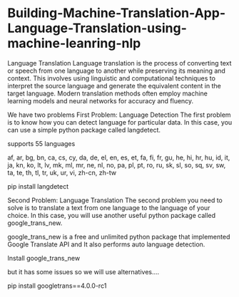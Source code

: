 # Building-Machine-Translation-App-Language-Translation-using-machine-leanring-nlp


Language Translation
Language translation is the process of converting text or speech from one language to another while preserving its meaning and context. This involves using linguistic and computational techniques to interpret the source language and generate the equivalent content in the target language. Modern translation methods often employ machine learning models and neural networks for accuracy and fluency.

We have two problems
First Problem: Language Detection
The first problem is to know how you can detect language for particular data. In this case, you can use a simple python package called langdetect.

supports 55 languages

af, ar, bg, bn, ca, cs, cy, da, de, el, en, es, et, fa, fi, fr, gu, he, hi, hr, hu, id, it, ja, kn, ko, lt, lv, mk, ml, mr, ne, nl, no, pa, pl, pt, ro, ru, sk, sl, so, sq, sv, sw, ta, te, th, tl, tr, uk, ur, vi, zh-cn, zh-tw

pip install langdetect

Second Problem: Language Translation
The second problem you need to solve is to translate a text from one language to the language of your choice. In this case, you will use another useful python package called google_trans_new.

google_trans_new is a free and unlimited python package that implemented Google Translate API and It also performs auto language detection.

Install google_trans_new

but it has some issues so we will use alternatives....

pip install googletrans==4.0.0-rc1
